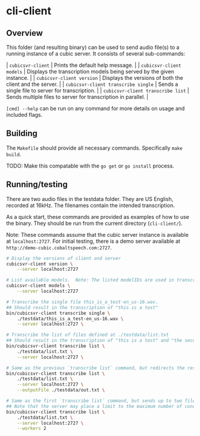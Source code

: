 # cli-client

## Overview

This folder (and resulting binary) can be used to send audio file(s) to a running instance of a cubic server.  It consists of several sub-commands:

| `cubicsvr-client`                   | Prints the default help message. |
| `cubicsvr-client models`            | Displays the transcription models being served by the given instance. |
| `cubicsvr-client version`           | Displays the versions of both the client and the server. |
| `cubicsvr-client transcribe single` | Sends a single file to server for transcription. |
| `cubicsvr-client transcribe list`   | Sends multiple files to server for transcription in parallel. |

`[cmd] --help` can be run on any command for more details on usage and included flags.

## Building

The `Makefile` should provide all necessary commands.
Specifically `make build`.

TODO: Make this compatable with the `go get` or `go install` process.

## Running/testing

There are two audio files in the testdata folder.
They are US English, recorded at 16kHz.
The filenames contain the intended transcription.

As a quick start, these commands are provided as examples of how to use the binary.  They should be run from the current directory (`cli-client/`).

Note: These commands assume that the cubic server instance is available at `localhost:2727`.  For initial testing, there is a demo server available at `http://demo-cubic.cobaltspeech.com:2727`.

```sh
# Display the versions of client and server
cubicsvr-client version \
    --server localhost:2727

# List available models.  Note: The listed modelIDs are used in transcription methods
cubicsvr-client models \
    --server localhost:2727

# Transcribe the single file this_is_a_test-en_us-16.wav.
## Should result in the transcription of "this is a test"
bin/cubicsvr-client transcribe single \
    ./testdata/this_is_a_test-en_us-16.wav \
    --server localhost:2727 \

# Transcribe the list of files defined at ./testdata/list.txt
## Should result in the transcription of "this is a test" and "the second test" printed to stdout
bin/cubicsvr-client transcribe list \
    ./testdata/list.txt \
    --server localhost:2727 \

# Same as the previous `transcribe list` command, but redirects the results to the --outputFile.
bin/cubicsvr-client transcribe list \
    ./testdata/list.txt \
    --server localhost:2727 \
    --outputFile ./testdata/out.txt \

# Same as the first `transcribe list` command, but sends up to two files at a time.
## Note that the server may place a limit to the maximum number of concurrent requests processed.
bin/cubicsvr-client transcribe list \
    ./testdata/list.txt \
    --server localhost:2727 \
    --workers 2
```
